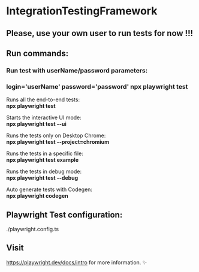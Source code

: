 # IntegrationTestingFramework
## Please, use your own user to run tests for now !!!
## Run commands:

  ### Run test with userName/password parameters:  
  ### **login='userName' password='password' npx playwright test**

  Runs all the end-to-end tests:  
  **npx playwright test**
    
  Starts the interactive UI mode:  
  **npx playwright test --ui**
    

  Runs the tests only on Desktop Chrome:  
  **npx playwright test --project=chromium**
  

  Runs the tests in a specific file:  
  **npx playwright test example**
    

  Runs the tests in debug mode:  
  **npx playwright test --debug**
    

  Auto generate tests with Codegen:  
  **npx playwright codegen**
    

## Playwright Test configuration:   
 ./playwright.config.ts

## Visit  
https://playwright.dev/docs/intro for more information. ✨
